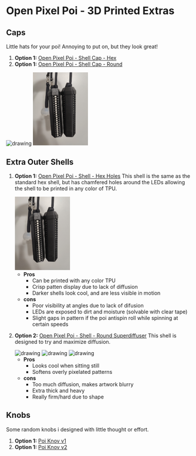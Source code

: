 # Open Pixel Poi - 3D Printed Extras

## Caps
Little hats for your poi! Annoying to put on, but they look great!
1. **Option 1:** [Open Pixel Poi - Shell Cap - Hex](<https://github.com/Mitchlol/Open-Pixel-Poi/raw/refs/heads/main/Hardware/3D%20Printable%20Body/Extras/Open%20Pixel%20Poi%20-%20Shell%20Cap%20-%20Hex.3mf>)
1. **Option 1:** [Open Pixel Poi - Shell Cap - Round](<https://github.com/Mitchlol/Open-Pixel-Poi/raw/refs/heads/main/Hardware/3D%20Printable%20Body/Extras/Open%20Pixel%20Poi%20-%20Shell%20Cap%20-%20Round.3mf>)
<div>
    <img src="cap.jpg" alt="drawing" width="150"/>
    <img src="hex_holes.jpg" alt="drawing" width="150"/>
</div>

## Extra Outer Shells

1. **Option 1:** [Open Pixel Poi - Shell - Hex Holes](<https://github.com/Mitchlol/Open-Pixel-Poi/raw/refs/heads/main/Hardware/3D%20Printable%20Body/Extras/Open%20Pixel%20Poi%20-%20Shell%20-%20Hex%20Holes.3mf>)
This shell is the same as the standard hex shell, but has chamfered holes around the LEDs allowing the shell to be printed in any color of TPU.
    <div>
        <img src="hex_holes.jpg" alt="drawing" width="150"/>
    </div>

    * **Pros** 
        * Can be printed with any color TPU
        * Crisp patten display due to lack of diffusion
        * Darker shells look cool, and are less visible in motion
    * **cons**
        * Poor visibility at angles due to lack of difusion
        * LEDs are exposed to dirt and moisture (solvable with clear tape)
        * Slight gaps in pattern if the poi antispin roll while spinning at certain speeds
1. **Option 2:** [Open Pixel Poi - Shell - Round Superdiffuser](<https://github.com/Mitchlol/Open-Pixel-Poi/raw/refs/heads/main/Hardware/3D%20Printable%20Body/Extras/Open%20Pixel%20Poi%20-%20Shell%20-%20Round%20SuperDiffuser.3mf>) 
This shell is designed to try and maximize diffusion.
    <div>
        <img src="superdiffuser1.jpg" alt="drawing" width="150"/>
        <img src="superdiffuser2.jpg" alt="drawing" width="150"/>
        <img src="superdiffuser3.jpg" alt="drawing" width="150"/>
    </div>

    * **Pros** 
        * Looks cool when sitting still
        * Softens overly pixelated patterns
    * **cons**
        * Too much diffusion, makes artwork blurry
        * Extra thick and heavy
        * Really firm/hard due to shape

## Knobs
Some random knobs i designed with little thought or effort.
1. **Option 1:** [Poi Knov v1](<https://github.com/Mitchlol/Open-Pixel-Poi/raw/refs/heads/main/Hardware/3D%20Printable%20Body/Extras/Poi%20Knob%20v1.3mf>)
1. **Option 1:** [Poi Knov v2](<https://github.com/Mitchlol/Open-Pixel-Poi/raw/refs/heads/main/Hardware/3D%20Printable%20Body/Extras/Poi%20Knob%20v2.3mf>)
